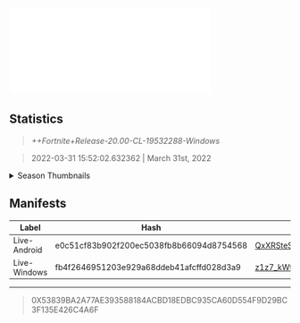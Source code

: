 <div style="pointer-events: none">
  <img style="pointer-events: none" src="https://raw.githubusercontent.com/Tectors/Archive/master/source/dependents/gen.20.00.svg" width="360" height="155">
<div>

## Statistics
> *++Fortnite+Release-20.00-CL-19532288-Windows*

> 2022-03-31 15:52:02.632362 | March 31st, 2022

<details>
  <summary>Season Thumbnails</summary>

  > Seasonal thumbnails are a season's normal ltms and their photos.

  | Name | ID |
  | - | - |
  | [Duos - No Build Battle Royale](https://raw.githubusercontent.com/Tectors/Archive/master/source/dependents/monthly-rotaton/playlist_nobuildbr_duo_20_00.png) | Playlist_NoBuildBR_Duo |
  | [Solo](https://raw.githubusercontent.com/Tectors/Archive/master/source/dependents/monthly-rotaton/playlist_defaultsolo_20_00.png) | Playlist_DefaultSolo |
  | [Trios - No Build Battle Royale](https://raw.githubusercontent.com/Tectors/Archive/master/source/dependents/monthly-rotaton/playlist_nobuildbr_trio_20_00.png) | Playlist_NoBuildBR_Trio |
  | [Solo - No Build Battle Royale](https://raw.githubusercontent.com/Tectors/Archive/master/source/dependents/monthly-rotaton/playlist_nobuildbr_solo_20_00.png) | Playlist_NoBuildBR_Solo |
</details>

## Manifests
| Label | Hash | Route |
| - | - | - |
| Live-Android | e0c51cf83b902f200ec5038fb8b66094d8754568 | [QxXRSteSl63F6PNM8UGNmIrnST9Jiw](https://github.com/Tectors/Archive/blob/master/manifests/QxXRSteSl63F6PNM8UGNmIrnST9Jiw.manifest) |
| Live-Windows | fb4f2646951203e929a68ddeb41afcffd028d3a9 | [z1z7_kWtA-qplo6njEKdDmZfgh8jXQ](https://github.com/Tectors/Archive/blob/master/manifests/z1z7_kWtA-qplo6njEKdDmZfgh8jXQ.manifest) |

---

> 0X53839BA2A77AE393588184ACBD18EDBC935CA60D554F9D29BC3F135E426C4A6F

